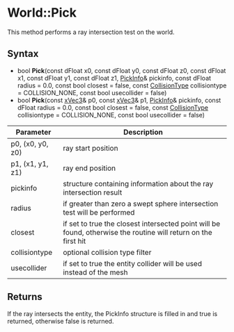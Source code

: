 # World::Pick

This method performs a ray intersection test on the world.

## Syntax

- bool **Pick**(const dFloat x0, const dFloat y0, const dFloat z0, const dFloat x1, const dFloat y1, const dFloat z1, [PickInfo](PickInfo_32f.md)& pickinfo, const dFloat radius = 0.0, const bool closest = false, const [CollisionType](Constants.md) collisiontype = COLLISION_NONE, const bool usecollider = false)
- bool **Pick**(const [xVec3](xVec3.md)& p0, const [xVec3](xVec3.md)& p1, [PickInfo](PickInfo.md)& pickinfo, const dFloat radius = 0.0, const bool closest = false, const [CollisionType](Constants.md) collisiontype = COLLISION_NONE, const bool usecollider = false)

| Parameter | Description |
| --- | --- |
| p0, (x0, y0, z0) | ray start position |
| p1, (x1, y1, z1) | ray end position |
| pickinfo | structure containing information about the ray intersection result |
| radius | if greater than zero a swept sphere intersection test will be performed |
| closest | if set to true the closest intersected point will be found, otherwise the routine will return on the first hit |
| collisiontype | optional collision type filter |
| usecollider | if set to true the entity collider will be used instead of the mesh |

## Returns

If the ray intersects the entity, the PickInfo structure is filled in and true is returned, otherwise false is returned.
